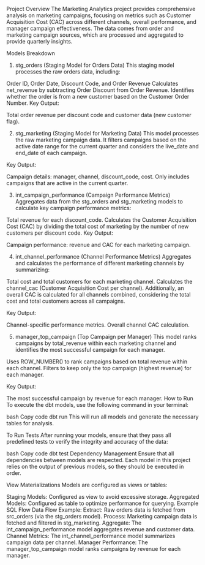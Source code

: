 Project Overview
The Marketing Analytics project provides comprehensive analysis on marketing campaigns, focusing on metrics such as Customer Acquisition Cost (CAC) across different channels, overall performance, and manager campaign effectiveness. The data comes from order and marketing campaign sources, which are processed and aggregated to provide quarterly insights.

Models Breakdown
1. stg_orders (Staging Model for Orders Data)
This staging model processes the raw orders data, including:

Order ID, Order Date, Discount Code, and Order Revenue
Calculates net_revenue by subtracting Order Discount from Order Revenue.
Identifies whether the order is from a new customer based on the Customer Order Number.
Key Output:

Total order revenue per discount code and customer data (new customer flag).

2. stg_marketing (Staging Model for Marketing Data)
This model processes the raw marketing campaign data. It filters campaigns based on the active date range for the current quarter and considers the live_date and end_date of each campaign.

Key Output:

Campaign details: manager, channel, discount_code, cost.
Only includes campaigns that are active in the current quarter.

3. int_campaign_performance (Campaign Performance Metrics)
Aggregates data from the stg_orders and stg_marketing models to calculate key campaign performance metrics:

Total revenue for each discount_code.
Calculates the Customer Acquisition Cost (CAC) by dividing the total cost of marketing by the number of new customers per discount code.
Key Output:

Campaign performance: revenue and CAC for each marketing campaign.

4. int_channel_performance (Channel Performance Metrics)
Aggregates and calculates the performance of different marketing channels by summarizing:

Total cost and total customers for each marketing channel.
Calculates the channel_cac (Customer Acquisition Cost per channel).
Additionally, an overall CAC is calculated for all channels combined, considering the total cost and total customers across all campaigns.

Key Output:

Channel-specific performance metrics.
Overall channel CAC calculation.

5. manager_top_campaign (Top Campaign per Manager)
This model ranks campaigns by total_revenue within each marketing channel and identifies the most successful campaign for each manager.

Uses ROW_NUMBER() to rank campaigns based on total revenue within each channel.
Filters to keep only the top campaign (highest revenue) for each manager.

Key Output:

The most successful campaign by revenue for each manager.
How to Run
To execute the dbt models, use the following command in your terminal:

bash
Copy code
dbt run
This will run all models and generate the necessary tables for analysis.

To Run Tests
After running your models, ensure that they pass all predefined tests to verify the integrity and accuracy of the data:

bash
Copy code
dbt test
Dependency Management
Ensure that all dependencies between models are respected. Each model in this project relies on the output of previous models, so they should be executed in order.

View Materializations
Models are configured as views or tables:

Staging Models: Configured as view to avoid excessive storage.
Aggregated Models: Configured as table to optimize performance for querying.
Example SQL Flow
Data Flow Example:
Extract: Raw orders data is fetched from src_orders (via the stg_orders model).
Process: Marketing campaign data is fetched and filtered in stg_marketing.
Aggregate: The int_campaign_performance model aggregates revenue and customer data.
Channel Metrics: The int_channel_performance model summarizes campaign data per channel.
Manager Performance: The manager_top_campaign model ranks campaigns by revenue for each manager.

